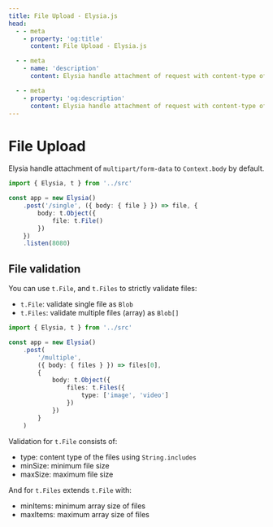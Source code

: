 ```yaml
---
title: File Upload - Elysia.js
head:
  - - meta
    - property: 'og:title'
      content: File Upload - Elysia.js

  - - meta
    - name: 'description'
      content: Elysia handle attachment of request with content-type of "multipart/form-data" headers, and parse the body to `Context.body` by default. `t.File`, and `t.Files` is use to strictly validate files.

  - - meta
    - property: 'og:description'
      content: Elysia handle attachment of request with content-type of "multipart/form-data" headers, and parse the body to `Context.body` by default. `t.File`, and `t.Files` is use to strictly validate files.
---
```


# File Upload
Elysia handle attachment of `multipart/form-data` to `Context.body` by default.

```typescript
import { Elysia, t } from '../src'

const app = new Elysia()
	.post('/single', ({ body: { file } }) => file, {
		body: t.Object({
			file: t.File()
		})
	})
	.listen(8080)
```

## File validation
You can use `t.File`, and `t.Files` to strictly validate files:
- `t.File`: validate single file as `Blob`
- `t.Files`: validate multiple files (array) as `Blob[]`

```typescript
import { Elysia, t } from '../src'

const app = new Elysia()
	.post(
		'/multiple',
		({ body: { files } }) => files[0],
		{
			body: t.Object({
				files: t.Files({
					type: ['image', 'video']
				})
			})
		}
	)
```

Validation for `t.File` consists of:
- type: content type of the files using `String.includes`
- minSize: minimum file size
- maxSize: maximum file size

And for `t.Files` extends `t.File` with:
- minItems: minimum array size of files
- maxItems: maximum array size of files
